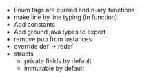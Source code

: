 - Enum tags are curried and n-ary functions
- make line by line typing (in function)
- Add constants
- Add ground java types to export
- remove pub from instances
- override def -> redef
- structs
  - private fields by default
  - immutable by default
